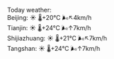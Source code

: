 Today weather:  
Beijing: ☀️ 🌡️+20°C 🌬️↖4km/h  
Tianjin: ☀️ 🌡️+24°C 🌬️↑7km/h  
Shijiazhuang: ☀️ 🌡️+21°C 🌬️↖7km/h  
Tangshan: ☀️ 🌡️+24°C 🌬️↑7km/h  
